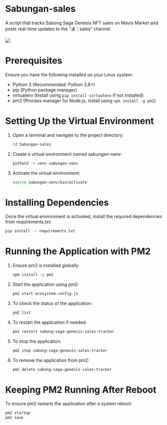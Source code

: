 # Sabungan-sales
A script that tracks Sabong Saga Genesis NFT sales on Mavis Market and posts real-time updates to the "💰｜sales" channel.

<image src=./images/sample.png/>

# Prerequisites
Ensure you have the following installed on your Linux system:
- Python 3 (Recommended: Python 3.8+)
- pip (Python package manager)
- virtualenv (Install using `pip install virtualenv` if not installed)
- pm2 (Process manager for Node.js, install using `npm install -g pm2`)

# Setting Up the Virtual Environment
1. Open a terminal and navigate to the project directory:
   ```bash
   cd Sabungan-sales
   ```
3. Create a virtual environment named sabungan-venv:
   ```bash
   python3 -m venv sabungan-venv
   ```
5. Activate the virtual environment:
   ```bash
   source sabungan-venv/bin/activate
   ```

# Installing Dependencies
Once the virtual environment is activated, install the required dependencies from requirements.txt:
   ```bash
   pip install -r requirements.txt
   ```

# Running the Application with PM2
1. Ensure pm2 is installed globally:
   ```bash
   npm install -g pm2
   ```
2. Start the application using pm2:
   ```bash
   pm2 start ecosystem.config.js
   ```
3. To check the status of the application:
   ```bash
   pm2 list
   ```
4. To restart the application if needed:
   ```bash
   pm2 restart sabong-saga-genesis-sales-tracker
   ```
5. To stop the application:
    ```bash
   pm2 stop sabong-saga-genesis-sales-tracker
   ```
6. To remove the application from pm2:
   ```bash
   pm2 delete sabong-saga-genesis-sales-tracker
   ```
   
# Keeping PM2 Running After Reboot
To ensure pm2 restarts the application after a system reboot:
   ```bash
   pm2 startup
   pm2 save
   ```
